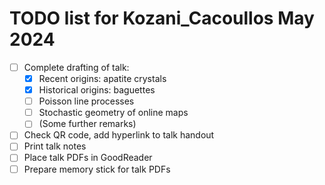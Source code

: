#  TODO list for Kozani_Cacoullos May 2024

- [ ] Complete drafting of talk:
  - [x] Recent origins: apatite crystals
  - [x] Historical origins: baguettes
  - [ ] Poisson line processes
  - [ ] Stochastic geometry of online maps
  - [ ] (Some further remarks)
- [ ] Check QR code, add hyperlink to talk handout
- [ ] Print talk notes
- [ ] Place talk PDFs in GoodReader
- [ ] Prepare memory stick for talk PDFs 
